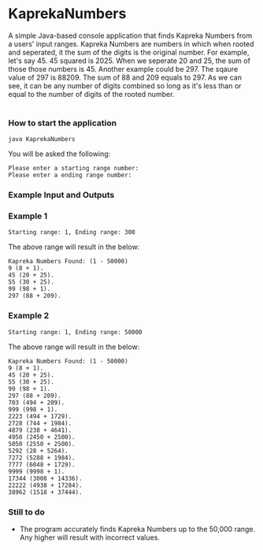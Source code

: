 # KaprekaNumbers
A simple Java-based console application that finds Kapreka Numbers from a users' input ranges. Kapreka Numbers are numbers in which when rooted and seperated, it the sum of the digits is the original number. For example, let's say 45. 45 squared is 2025. When we seperate 20 and 25, the sum of those those numbers is 45. Another example could be 297. The sqaure value of 297 is 88209. The sum of 88 and 209 equals to 297. As we can see, it can be any number of digits combined so long as it's less than or equal to the number of digits of the rooted number.
<br />
<br />
### How to start the application ###
```
java KaprekaNumbers
```
You will be asked the following:
```
Please enter a starting range number:
Please enter a ending range number:
```
### Example Input and Outputs ###
### Example 1 ###
```
Starting range: 1, Ending range: 300
```
The above range will result in the below:
```
Kapreka Numbers Found: (1 - 50000)
9 (8 + 1).
45 (20 + 25).
55 (30 + 25).
99 (98 + 1).
297 (88 + 209).
```
### Example 2 ###
```
Starting range: 1, Ending range: 50000
```
The above range will result in the below:
```
Kapreka Numbers Found: (1 - 50000)
9 (8 + 1).
45 (20 + 25).
55 (30 + 25).
99 (98 + 1).
297 (88 + 209).
703 (494 + 209).
999 (998 + 1).
2223 (494 + 1729).
2728 (744 + 1984).
4879 (238 + 4641).
4950 (2450 + 2500).
5050 (2550 + 2500).
5292 (28 + 5264).
7272 (5288 + 1984).
7777 (6048 + 1729).
9999 (9998 + 1).
17344 (3008 + 14336).
22222 (4938 + 17284).
38962 (1518 + 37444).
```

### Still to do ###
- The program accurately finds Kapreka Numbers up to the 50,000 range. Any higher will result with incorrect values.
